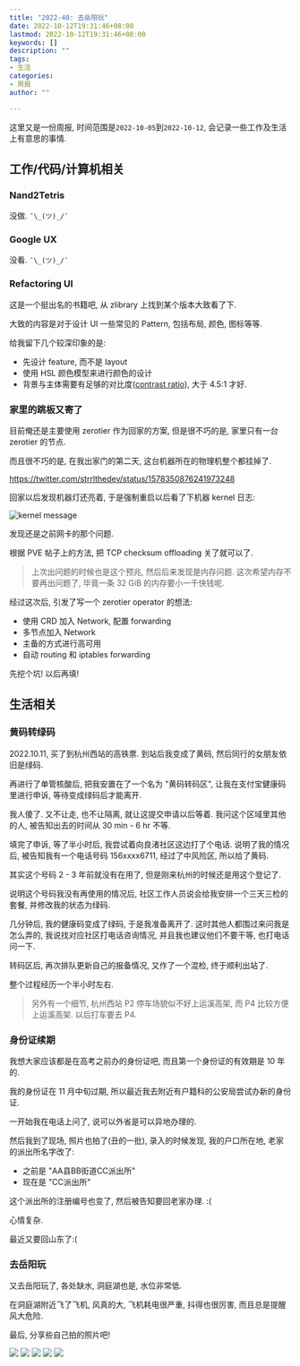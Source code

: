 ```yaml
---
title: "2022-40: 去岳阳玩"
date: 2022-10-12T19:31:46+08:00
lastmod: 2022-10-12T19:31:46+08:00
keywords: []
description: ""
tags:
- 生活
categories:
- 周报
author: ""

---
```


这里又是一份周报, 时间范围是`2022-10-05`到`2022-10-12`, 会记录一些工作及生活上有意思的事情.

## 工作/代码/计算机相关

### Nand2Tetris

没做. `¯\_(ツ)_/¯`

### Google UX

没看. `¯\_(ツ)_/¯`

### Refactoring UI

这是一个挺出名的书籍吧, 从 zlibrary 上找到某个版本大致看了下.

大致的内容是对于设计 UI 一些常见的 Pattern, 包括布局, 颜色, 图标等等.

给我留下几个较深印象的是:

- 先设计 feature, 而不是 layout
- 使用 HSL 颜色模型来进行颜色的设计
- 背景与主体需要有足够的对比度([contrast ratio](https://contrast-ratio.com/)), 大于 4.5:1 才好.

### 家里的跳板又寄了

目前俺还是主要使用 zerotier 作为回家的方案, 但是很不巧的是, 家里只有一台 zerotier 的节点.

而且很不巧的是, 在我出家门的第二天, 这台机器所在的物理机整个都挂掉了.

<https://twitter.com/strrlthedev/status/1578350876241973248>

回家以后发现机器灯还亮着, 于是强制重启以后看了下机器 kernel 日志:

![kernel message](./assets/2022-10-12-19-56-29.png)

发现还是之前网卡的那个问题.

根据 PVE 帖子上的方法, 把 TCP checksum offloading 关了就可以了.

> 上次出问题的时候也是这个预兆, 然后后来发现是内存问题. 这次希望内存不要再出问题了, 毕竟一条 32 GiB 的内存要小一千快钱呢.

经过这次后, 引发了写一个 zerotier operator 的想法:

- 使用 CRD 加入 Network, 配置 forwarding
- 多节点加入 Network
- 主备的方式进行高可用
- 自动 routing 和 iptables forwarding

先挖个坑! 以后再填!

## 生活相关

### 黄码转绿码

2022.10.11, 买了到杭州西站的高铁票. 到站后我变成了黄码, 然后同行的女朋友依旧是绿码.

再进行了单管核酸后, 把我安置在了一个名为 "黄码转码区", 让我在支付宝健康码里进行申诉, 等待变成绿码后才能离开.

我人傻了. 又不让走, 也不让隔离, 就让这提交申请以后等着. 我问这个区域里其他的人, 被告知出去的时间从 30 min - 6 hr 不等.

填完了申诉, 等了半小时后, 我尝试着向良渚社区这边打了个电话. 说明了我的情况后, 被告知我有一个电话号码 156xxxx6711, 经过了中风险区, 所以给了黄码.

其实这个号码 2 - 3 年前就没有在用了, 但是刚来杭州的时候还是用这个登记了.

说明这个号码我没有再使用的情况后, 社区工作人员说会给我安排一个三天三检的套餐, 并修改我的状态为绿码.

几分钟后, 我的健康码变成了绿码, 于是我准备离开了. 这时其他人都围过来问我是怎么弄的, 我说找对应社区打电话咨询情况, 并且我也建议他们不要干等, 也打电话问一下.

转码区后, 再次排队更新自己的报备情况, 又作了一个混检, 终于顺利出站了.

整个过程经历一个半小时左右.

> 另外有一个细节, 杭州西站 P2 停车场貌似不好上运溪高架, 而 P4 比较方便上运溪高架. 以后打车要去 P4.

### 身份证续期

我想大家应该都是在高考之前办的身份证吧, 而且第一个身份证的有效期是 10 年的.

我的身份证在 11 月中旬过期, 所以最近我去附近有户籍科的公安局尝试办新的身份证.

一开始我在电话上问了, 说可以外省是可以异地办理的.

然后我到了现场, 照片也拍了(丑的一批), 录入的时候发现, 我的户口所在地, 老家的派出所名字改了:

- 之前是 "AA县BB街道CC派出所"
- 现在是 "CC派出所"

这个派出所的注册编号也变了, 然后被告知要回老家办理. :(

心情复杂.

最近又要回山东了:(

### 去岳阳玩

又去岳阳玩了, 各处缺水, 洞庭湖也是, 水位非常低.

在洞庭湖附近飞了飞机, 风真的大, 飞机耗电很严重, 抖得也很厉害, 而且总是提醒风大危险.

最后, 分享些自己拍的照片吧!

![](./assets/2022-10-12-20-21-19.png)
![](./assets/2022-10-12-20-21-26.png)
![](./assets/2022-10-12-20-21-31.png)
![](./assets/2022-10-12-20-21-40.png)
![](./assets/2022-10-12-20-21-43.png)
